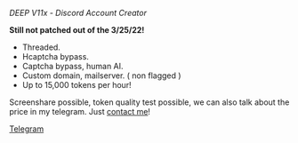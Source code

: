 *DEEP V11x - Discord Account Creator*

**Still not patched out of the 3/25/22!**

- Threaded.
- Hcaptcha bypass.
- Captcha bypass, human AI.
- Custom domain, mailserver. ( non flagged )
- Up to 15,000 tokens per hour!

Screenshare possible, token quality test possible,
we can also talk about the price in my telegram. Just
[contact me](https://t.me/approve17)!

[Telegram](https://t.me/approve17)
